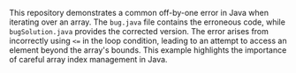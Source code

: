 This repository demonstrates a common off-by-one error in Java when iterating over an array. The `bug.java` file contains the erroneous code, while `bugSolution.java` provides the corrected version.  The error arises from incorrectly using `<=` in the loop condition, leading to an attempt to access an element beyond the array's bounds. This example highlights the importance of careful array index management in Java.